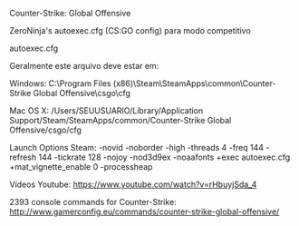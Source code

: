 Counter-Strike: Global Offensive

ZeroNinja's autoexec.cfg (CS:GO config) para modo competitivo

autoexec.cfg

Geralmente este arquivo deve estar em:

Windows:
C:\Program Files (x86)\Steam\SteamApps\common\Counter-Strike Global Offensive\csgo\cfg

Mac OS X:
/Users/SEUUSUARIO/Library/Application Support/Steam/SteamApps/common/Counter-Strike Global Offensive/csgo/cfg

Launch Options Steam: -novid -noborder -high -threads 4 -freq 144 -refresh 144 -tickrate 128 -nojoy -nod3d9ex -noaafonts +exec autoexec.cfg +mat_vignette_enable 0 -processheap

Vídeos Youtube: https://www.youtube.com/watch?v=rHbuyjSda_4

2393 console commands for Counter-Strike: http://www.gamerconfig.eu/commands/counter-strike-global-offensive/
